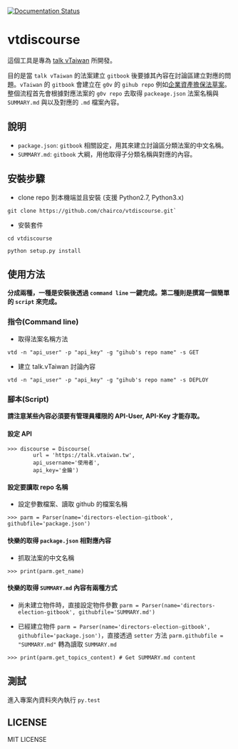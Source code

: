 [![Documentation Status](https://readthedocs.org/projects/vtdiscourse/badge/?version=latest)](http://vtdiscourse.readthedocs.io/en/latest/?badge=latest)

# vtdiscourse

這個工具是專為 [talk vTaiwan](https://talk.vtaiwan.tw/) 所開發。

目的是當 `talk vTaiwan` 的法案建立 `gitbook` 後要據其內容在討論區建立對應的問題。`vTaiwan` 的 `gitbook` 會建立在 `g0v` 的 `gihub repo` 例如[企業資產擔保法草案](https://github.com/g0v/securitization-ref1-gitbook)。
整個流程首先會根據對應法案的 `g0v repo` 去取得 `packeage.json` 法案名稱與 `SUMMARY.md` 與以及對應的 `.md` 檔案內容。


## 說明

+ `package.json`: `gitbook` 相關設定，用其來建立討論區分類法案的中文名稱。
+ `SUMMARY.md`: `gitbook` 大綱，用他取得子分類名稱與對應的內容。


## 安裝步驟

+ clone repo 到本機端並且安裝 (支援 Python2.7, Python3.x)

```
git clone https://github.com/chairco/vtdiscourse.git`
```

+ 安裝套件

```
cd vtdiscourse

python setup.py install
```

## 使用方法

**分成兩種，一種是安裝後透過 `command line` 一鍵完成。第二種則是撰寫一個簡單的 `script` 來完成。**


### 指令(Command line)

+ 取得法案名稱方法

```
vtd -n "api_user" -p "api_key" -g "gihub's repo name" -s GET
```

+ 建立 talk.vTaiwan 討論內容

```
vtd -n "api_user" -p "api_key" -g "gihub's repo name" -s DEPLOY
```


### 腳本(Script)

**請注意某些內容必須要有管理員權限的 API-User, API-Key 才能存取。**

#### 設定 API
```
>>> discourse = Discourse(
        url = 'https://talk.vtaiwan.tw',
        api_username='使用者',
        api_key='金鑰')
```

#### 設定要讀取 repo 名稱

+ 設定參數檔案、讀取 github 的檔案名稱

```
>>> parm = Parser(name='directors-election-gitbook', githubfile='package.json')
```

#### 快樂的取得 `package.json` 相對應內容

+ 抓取法案的中文名稱

``` 
>>> print(parm.get_name)
```

#### 快樂的取得 `SUMMARY.md` 內容有兩種方式

+ 尚未建立物件時，直接設定物件參數 `parm = Parser(name='directors-election-gitbook', githubfile='SUMMARY.md')`

+ 已經建立物件 `parm = Parser(name='directors-election-gitbook', githubfile='package.json')`，直接透過 `setter` 方法 `parm.githubfile = "SUMMARY.md"` 轉為讀取 `SUMMARY.md`

```
>>> print(parm.get_topics_content) # Get SUMMARY.md content
```


## 測試

進入專案內資料夾內執行 `py.test`


## LICENSE
MIT LICENSE

